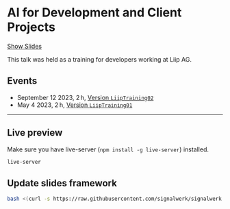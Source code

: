 # AI for Development and Client Projects

[Show Slides](https://signalwerk.github.io/talk.ai-development/)

This talk was held as a training for developers working at Liip AG.

## Events

- September 12 2023, 2 h, [Version `LiipTraining02`](https://github.com/signalwerk/talk.ai-development/tree/LiipTraining02)
- May 4 2023, 2 h, [Version `LiipTraining01`](https://github.com/signalwerk/talk.ai-development/tree/LiipTraining01)

---

## Live preview

Make sure you have live-server (`npm install -g live-server`) installed.

```sh
live-server
```

## Update slides framework

```sh
bash <(curl -s https://raw.githubusercontent.com/signalwerk/signalwerk.slides.md/main/update.sh)
```
